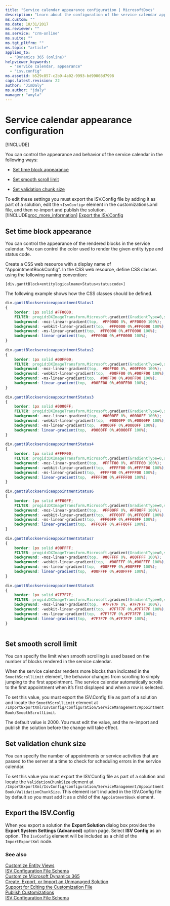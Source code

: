 ```yaml
---
title: "Service calendar appearance configuration | MicrosoftDocs"
description: "Learn about the configuration of the service calendar appearance configuration."
ms.custom: ""
ms.date: 10/31/2017
ms.reviewer: ""
ms.service: "crm-online"
ms.suite: ""
ms.tgt_pltfrm: ""
ms.topic: "article"
applies_to: 
  - "Dynamics 365 (online)"
helpviewer_keywords: 
  - "service calendar, appearance"
  - "isv.config"
ms.assetid: b529c857-c2b9-4a02-9993-bd99008d7998
caps.latest.revision: 22
author: "JimDaly"
ms.author: "jdaly"
manager: "amyla"
---
```

# Service calendar appearance configuration

[!INCLUDE[](../../includes/cc_applies_to_update_9_0_0.md)]

You can control the appearance and behavior of the service calendar in the following ways:  
  
-   [Set time block appearance](service-calendar-appearance-configuration.md#BKMK_TimeBlock)  
  
-   [Set smooth scroll limit](service-calendar-appearance-configuration.md#BKMK_SmoothScrollLimit)  
  
-   [Set validation chunk size](service-calendar-appearance-configuration.md#BKMK_ValidationChunkSize)  
  
 To edit these settings you must export the ISV.Config file by adding it as part of a solution, edit the `<IsvConfig>` element in the customizations.xml file, and then re-import and publish the solution. [!INCLUDE[proc_more_information](../../includes/proc-more-information.md)] [Export the ISV.Config](service-calendar-appearance-configuration.md#BKMK_ExportISVConfig)  
  
<a name="BKMK_TimeBlock"></a>   
## Set time block appearance  
 You can control the appearance of the rendered blocks in the service calendar. You can control the color used to render the given entity type and status code.  
  
 Create a CSS web resource with a display name of “AppointmentBookConfig”. In the CSS web resource, define CSS classes using the following naming convention:  
  
 `[div.ganttBlock<entitylogicalname>Status<statuscode>]`  
  
 The following example shows how the CSS classes should be defined.  
  
```css  
div.ganttBlockserviceappointmentStatus1  
{  
    border: 1px solid #FF0000;  
    FILTER: progid:DXImageTransform.Microsoft.gradient(GradientType=0,startColorstr='#FF0000',endColorstr='#FF0000');  
    background: -moz-linear-gradient(top,  #FF0000 0%, #FF0000 100%);  
    background: -webkit-linear-gradient(top,  #FF0000 0%,#FF0000 100%);  
    background: -ms-linear-gradient(top,  #FF0000 0%,#FF0000 100%);  
    background: linear-gradient(top,  #FF0000 0%,#FF0000 100%);  
}   
  
div.ganttBlockserviceappointmentStatus2  
{  
    border: 1px solid #00FF00;  
    FILTER: progid:DXImageTransform.Microsoft.gradient(GradientType=0,startColorstr='#00FF00',endColorstr='#00FF00');  
    background: -moz-linear-gradient(top,  #00FF00 0%, #00FF00 100%);  
    background: -webkit-linear-gradient(top,  #00FF00 0%,#00FF00 100%);  
    background: -ms-linear-gradient(top,  #00FF00 0%,#00FF00 100%);  
    background: linear-gradient(top,  #00FF00 0%,#00FF00 100%);  
}  
  
div.ganttBlockserviceappointmentStatus3  
{  
    border: 1px solid #0000FF;  
    FILTER: progid:DXImageTransform.Microsoft.gradient(GradientType=0,startColorstr='#0000FF',endColorstr='#0000FF');  
    background: -moz-linear-gradient(top,  #0000FF 0%, #0000FF 100%);  
    background: -webkit-linear-gradient(top,  #0000FF 0%,#0000FF 100%);  
    background: -ms-linear-gradient(top,  #0000FF 0%,#0000FF 100%);  
    background: linear-gradient(top,  #0000FF 0%,#0000FF 100%);  
}   
  
div.ganttBlockserviceappointmentStatus4  
{  
    border: 1px solid #FFFF00;  
    FILTER: progid:DXImageTransform.Microsoft.gradient(GradientType=0,startColorstr='#FFFF00',endColorstr='#FFFF00');  
    background: -moz-linear-gradient(top,  #FFFF00 0%, #FFFF00 100%);  
    background: -webkit-linear-gradient(top,  #FFFF00 0%,#FFFF00 100%);  
    background: -ms-linear-gradient(top,  #FFFF00 0%,#FFFF00 100%);  
    background: linear-gradient(top,  #FFFF00 0%,#FFFF00 100%);  
}   
  
div.ganttBlockserviceappointmentStatus6  
{  
    border: 1px solid #FF00FF;  
    FILTER: progid:DXImageTransform.Microsoft.gradient(GradientType=0,startColorstr='#FF00FF',endColorstr='#FF00FF');  
    background: -moz-linear-gradient(top,  #FF00FF 0%, #FF00FF 100%);  
    background: -webkit-linear-gradient(top,  #FF00FF 0%,#FF00FF 100%);  
    background: -ms-linear-gradient(top,  #FF00FF 0%,#FF00FF 100%);  
    background: linear-gradient(top,  #FF00FF 0%,#FF00FF 100%);  
}   
  
div.ganttBlockserviceappointmentStatus7  
{  
    border: 1px solid #00FFFF;  
    FILTER: progid:DXImageTransform.Microsoft.gradient(GradientType=0,startColorstr='#00FFFF',endColorstr='#00FFFF');  
    background: -moz-linear-gradient(top,  #00FFFF 0%, #00FFFF 100%);  
    background: -webkit-linear-gradient(top,  #00FFFF 0%,#00FFFF 100%);  
    background: -ms-linear-gradient(top,  #00FFFF 0%,#00FFFF 100%);  
    background: linear-gradient(top,  #00FFFF 0%,#00FFFF 100%);  
}  
  
div.ganttBlockserviceappointmentStatus8  
{  
    border: 1px solid #7F7F7F;  
    FILTER: progid:DXImageTransform.Microsoft.gradient(GradientType=0,startColorstr='#7F7F7F',endColorstr='#7F7F7F');  
    background: -moz-linear-gradient(top,  #7F7F7F 0%, #7F7F7F 100%);  
    background: -webkit-linear-gradient(top,  #7F7F7F 0%,#7F7F7F 100%);  
    background: -ms-linear-gradient(top,  #7F7F7F 0%,#7F7F7F 100%);  
    background: linear-gradient(top,  #7F7F7F 0%,#7F7F7F 100%);  
}  
  
```  
  
<a name="BKMK_SmoothScrollLimit"></a>   
## Set smooth scroll limit  
 You can specify the limit when smooth scrolling is used based on the number of blocks rendered in the service calendar.  
  
 When the service calendar renders more blocks than indicated in the `SmoothScrollLimit` element, the behavior changes from scrolling to simply jumping to the first appointment. The service calendar automatically scrolls to the first appointment when it’s first displayed and when a row is selected.  
  
 To set this value, you must export the ISV.Config file as part of a solution and locate the `SmoothScrollLimit` element at `/ImportExportXml/IsvConfig/configuration/ServiceManagement/AppointmentBook/SmoothScrollLimit`.  
  
 The default value is 2000. You must edit the value, and the re-import and publish the solution before the change will take effect.  
  
<a name="BKMK_ValidationChunkSize"></a>   
## Set validation chunk size  
 You can specify the number of appointments or service activities that are passed to the server at a time to check for scheduling errors in the service calendar.  
  
 To set this value you must export the ISV.Config file as part of a solution and locate the `ValidationChunkSize` element at  `/ImportExportXml/IsvConfig/configuration/ServiceManagement/AppointmentBook/ValidationChunkSize`. This element isn’t included in the ISV.Config file by default so you must add it as a child of the `AppointmentBook` element.  
  
<a name="BKMK_ExportISVConfig"></a>   
## Export the ISV.Config  
 When you export a solution the **Export Solution** dialog box provides the **Export System Settings (Advanced)** option page. Select **ISV Config** as an option. The `IsvConfig` element will be included as a child of the `ImportExportXml` node.  
  
### See also  
 [Customize Entity Views](customize-entity-views.md)   
 [ISV Configuration File Schema](isv-configuration-file-schema.md)   
 [Customize Microsoft Dynamics 365](customize-applications.md)   
 [Create, Export, or Import an Unmanaged Solution](../create-export-import-unmanaged-solution.md)   
 [Support for Editing the Customization File](when-edit-customization-file.md)   
 [Publish Customizations](publish-customizations.md)   
 [ISV Configuration File Schema](isv-configuration-file-schema.md)
